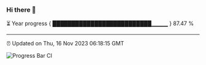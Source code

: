 ### Hi there 👋

⏳ Year progress { ██████████████████████████▁▁▁▁ } 87.47 %

---

⏰ Updated on Thu, 16 Nov 2023 06:18:15 GMT

![Progress Bar CI](https://github.com/liununu/liununu/workflows/Progress%20Bar%20CI/badge.svg)
